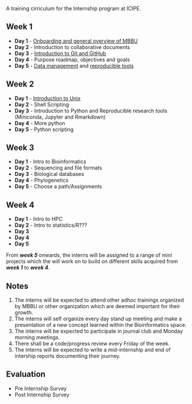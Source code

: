 A training cirriculum for the Internship program at ICIPE.

## Week 1
- **Day 1** - [Onboarding and general overview of MBBU](https://github.com/mbbu/Onboarding)
- **Day 2** - Introduction to collaborative documents
- **Day 3** - [Introduction to Git and GitHub](https://github.com/eanbit-rt/IntroductoryGit)
- **Day 4** - Purpose roadmap, objectives and goals
- **Day 5** - [Data management](https://docs.google.com/presentation/d/18ldedgpdM9S1ve_Gw9JRRvXZmssZALXfapOAkvYjCU4/edit#slide=id.p1) and 
[reproducible tools](https://docs.google.com/presentation/d/1LmkXr3SALatzwHqJ3SaZne8Mkq-f2DW_lA5xvHpE7T8/edit#slide=id.g4d83735816_0_0)

## Week 2
- **Day 1** - [Introduction to Unix](https://swcarpentry.github.io/shell-novice/)
- **Day 2** - Shell Scripting
- **Day 3** - Introduction to Python and Reproducible research tools (Miniconda, Jupyter and Rmarkdown)
- **Day 4** - More python
- **Day 5** - Python scripting

## Week 3
- **Day 1** - Intro to Bioinformatics
- **Day 2** - Sequencing and file formats
- **Day 3** - Biological databases
- **Day 4** - Phylogenetics
- **Day 5** - Choose a path/Assignments

## Week 4
- **Day 1** - Intro to HPC
- **Day 2** - Intro to statistics/R???
- **Day 3**
- **Day 4**
- **Day 5**

From _**week 5**_ onwards, the interns will be assigned to a range of mini projects which the will work on to build 
on different skills acquired from _**week 1**_ to _**week 4**_.

## Notes
1. The interns will be expected to attend other adhoc trainings organized by MBBU or other organization which are deemed important for their growth.
2. The interns will self organize every day stand up meeting and make a presentation of a new concept learned within the Bioinformatics space.
3. The interns will be expected to participate in journal club  and Monday morning meetings.
4. There shall be a code/progress review every Friday of the week.
5. The interns will be expected to write a mid-internship and end of intership reports documenting their journey.

## Evaluation
- Pre Internship Survey
- Post Internship Survey
